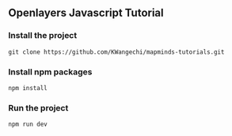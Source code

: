 ## Openlayers Javascript Tutorial

### Install the project
`git clone https://github.com/KWangechi/mapminds-tutorials.git`

### Install npm packages
`npm install`

### Run the project
`npm run dev`
